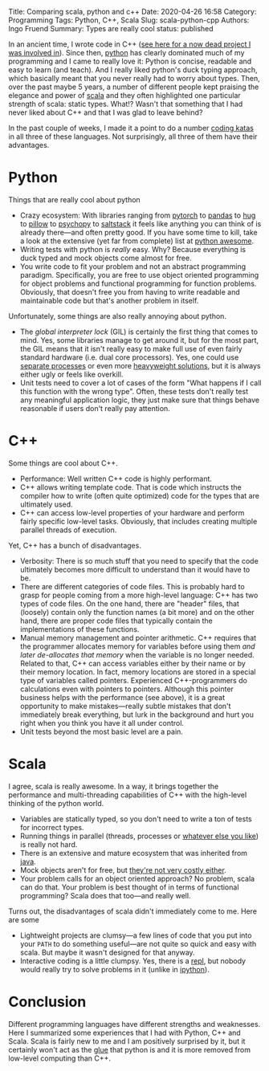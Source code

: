 Title: Comparing scala, python and c++
Date: 2020-04-26 16:58
Category: Programming
Tags: Python, C++, Scala
Slug: scala-python-cpp
Authors: Ingo Fruend
Summary: Types are really cool
status: published

In an ancient time, I wrote code in C++ ([see here for a now dead project I was involved in](http://psignifit.sourceforge.net/)).
Since then, [python](https://www.python.org/) has clearly dominated much of my programming and I came to really love it:
Python is concise, readable and easy to learn (and teach).
And I really liked python's duck typing approach, which basically meant that you never really had to worry about types.
Then, over the past maybe 5 years, a number of different people kept praising the elegance and power of [scala](https://scala-lang.org/) and they often highlighted one particular strength of scala: static types.
What!? Wasn't that something that I had never liked about C++ and that I was glad to leave behind?

In the past couple of weeks, I made it a point to do a number [coding katas](https://en.wikipedia.org/wiki/Kata_(programming)) in all three of these languages.
Not surprisingly, all three of them have their advantages.

# Python

Things that are really cool about python

- Crazy ecosystem: With libraries ranging from [pytorch](https://pytorch.org/) to [pandas](https://pandas.pydata.org/) to [hug](http://www.hug.rest/) to [pillow](https://python-pillow.org/) to [psychopy](https://www.psychopy.org/) to [saltstack](https://repo.saltstack.com/) it feels like anything you can think of is already there&mdash;and often pretty good. If you have some time to kill, take a look at the extensive (yet far from complete) list at [python awesome](https://github.com/vinta/awesome-python).
- Writing tests with python is *really* easy. Why? Because everything is duck typed and mock objects come almost for free.
- You write code to fit your problem and not an abstract programming paradigm. Specifically, you are free to use object oriented programming for object problems and functional programming for function problems. Obviously, that doesn't free you from having to write readable and maintainable code but that's another problem in itself.

Unfortunately, some things are also really annoying about python.

- The *global interpreter lock* (GIL) is certainly the first thing that comes to mind. Yes, some libraries manage to get around it, but for the most part, the GIL means that it isn't really easy to make full use of even fairly standard hardware (i.e. dual core processors). Yes, one could use [separate processes](https://docs.python.org/3/library/multiprocessing.html) or even more [heavyweight solutions](http://www.celeryproject.org/), but it is always either ugly or feels like overkill.
- Unit tests need to cover a lot of cases of the form "What happens if I call this function with the wrong type". Often, these tests don't really test any meaningful application logic, they just make sure that things behave reasonable if users don't really pay attention.

# C++

Some things are cool about C++.

- Performance: Well written C++ code is highly performant.
- C++ allows writing template code. That is code which instructs the compiler how to write (often quite optimized) code for the types that are ultimately used.
- C++ can access low-level properties of your hardware and perform fairly specific low-level tasks. Obviously, that includes creating multiple parallel threads of execution.

Yet, C++ has a bunch of disadvantages.

- Verbosity: There is so much stuff that you need to specify that the code ultimately becomes more difficult to understand than it would have to be.
- There are different categories of code files. This is probably hard to grasp for people coming from a more high-level language: C++ has two types of code files. On the one hand, there are "header" files, that (loosely) contain only the function names (a bit more) and on the other hand, there are proper code files that typically contain the implementations of these functions.
- Manual memory management and pointer arithmetic. C++ requires that the programmer allocates memory for variables before using them *and later de-allocates that memory* when the variable is no longer needed. Related to that, C++ can access variables either by their name or by their memory location. In fact, memory locations are stored in a special type of variables called pointers. Experienced C++-programmers do calculations even with pointers to pointers. Although this pointer business helps with the performance (see above), it is a great opportunity to make mistakes&mdash;really subtle mistakes that don't immediately break everything, but lurk in the background and hurt you right when you think you have it all under control.
- Unit tests beyond the most basic level are a pain.

# Scala

I agree, scala is really awesome. In a way, it brings together the performance and multi-threading capabilities of C++ with the high-level thinking of the python world.

- Variables are statically typed, so you don't need to write a ton of tests for incorrect types.
- Running things in parallel (threads, processes or [whatever else you like](https://akka.io/)) is really not hard.
- There is an extensive and mature ecosystem that was inherited from [java](https://www.java.com/en/).
- Mock objects aren't for free, but [they're not very costly either](https://scalamock.org/).
- Your problem calls for an object oriented approach? No problem, scala can do that. Your problem is best thought of in terms of functional programming? Scala does that too&mdash;and really well.

Turns out, the disadvantages of scala didn't immediately come to me. Here are some

- Lightweight projects are clumsy&mdash;a few lines of code that you put into your `PATH` to do something useful&mdash;are not quite so quick and easy with scala. But maybe it wasn't designed for that anyway.
- Interactive coding is a little clumpsy. Yes, there is a [repl](https://en.wikipedia.org/wiki/Read%E2%80%93eval%E2%80%93print_loop), but nobody would really try to solve problems in it (unlike in [ipython](https://ipython.org/)).

# Conclusion

Different programming languages have different strengths and weaknesses.
Here I summarized some experiences that I had with Python, C++ and Scala.
Scala is fairly new to me and I am positively surprised by it, but it certainly won't act as the [glue](https://www.python.org/doc/essays/omg-darpa-mcc-position/) that python is and it is more removed from low-level computing than C++.
